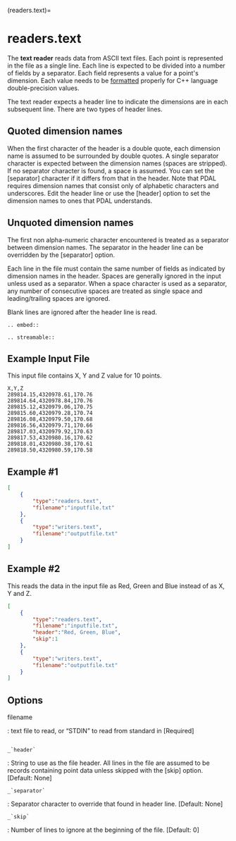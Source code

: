 (readers.text)=

# readers.text

The **text reader** reads data from ASCII text files.  Each point is
represented in the file as a single line.  Each line is expected to be divided
into a number of fields by a separator.  Each field represents a value for
a point's dimension.  Each value needs to be [formatted] properly for
C++ language double-precision values.

The text reader expects a header line to indicate the dimensions are
in each subsequent line.  There are two types of header lines.

## Quoted dimension names

When the first character of the header is a double quote, each dimension name
is assumed to be surrounded by double quotes.  A single separator character
is expected between the dimension names (spaces are stripped).  If no separator
character is found, a space is assumed.  You can set the [separator] character
if it differs from that in the header.  Note that PDAL requires dimension
names that consist only of alphabetic characters and underscores.  Edit
the header line or use the [header] option to set the dimension names to
ones that PDAL understands.

## Unquoted dimension names

The first non alpha-numeric character encountered is treated as a separator
between dimension names.  The separator in the header line can be overridden
by the [separator] option.

Each line in the
file must contain the same number of fields as indicated by
dimension names in the header.  Spaces are generally ignored in the input
unless used as a separator.  When a space character is used as a separator,
any number of consecutive spaces are treated as single space and
leading/trailing spaces are ignored.

Blank lines are ignored after the header line is read.

```{eval-rst}
.. embed::
```

```{eval-rst}
.. streamable::
```

## Example Input File

This input file contains X, Y and Z value for 10 points.

```
X,Y,Z
289814.15,4320978.61,170.76
289814.64,4320978.84,170.76
289815.12,4320979.06,170.75
289815.60,4320979.28,170.74
289816.08,4320979.50,170.68
289816.56,4320979.71,170.66
289817.03,4320979.92,170.63
289817.53,4320980.16,170.62
289818.01,4320980.38,170.61
289818.50,4320980.59,170.58
```

## Example #1

```json
[
    {
        "type":"readers.text",
        "filename":"inputfile.txt"
    },
    {
        "type":"writers.text",
        "filename":"outputfile.txt"
    }
]
```

## Example #2

This reads the data in the input file as Red, Green and Blue instead of
as X, Y and Z.

```json
[
    {
        "type":"readers.text",
        "filename":"inputfile.txt",
        "header":"Red, Green, Blue",
        "skip":1
    },
    {
        "type":"writers.text",
        "filename":"outputfile.txt"
    }
]
```

## Options

filename

: text file to read, or “STDIN” to read from standard in \[Required\]

```{include} reader_opts.md
```

`` _`header` ``

: String to use as the file header.  All lines in the file are assumed to be
  records containing point data unless skipped with the [skip] option.
  \[Default: None\]

`` _`separator` ``

: Separator character to override that found in header line. \[Default: None\]

`` _`skip` ``

: Number of lines to ignore at the beginning of the file. \[Default: 0\]

[formatted]: http://en.cppreference.com/w/cpp/string/basic_string/stof
